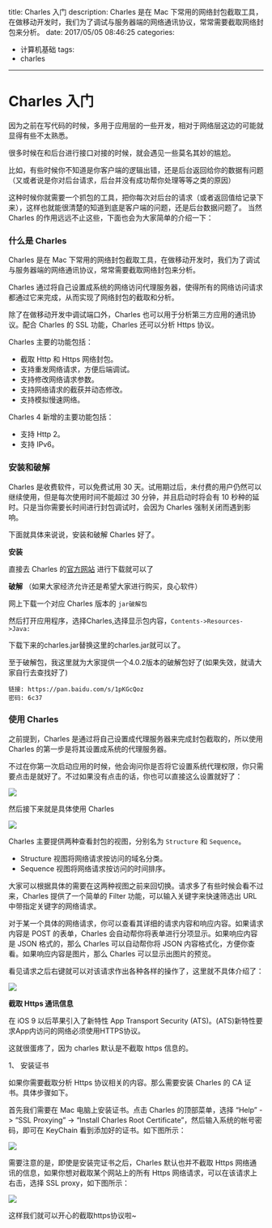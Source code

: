 title: Charles 入门
description: Charles 是在 Mac 下常用的网络封包截取工具，在做移动开发时，我们为了调试与服务器端的网络通讯协议，常常需要截取网络封包来分析。
date: 2017/05/05 08:46:25
categories: 
- 计算机基础
tags:
- charles

---

# Charles 入门

因为之前在写代码的时候，多用于应用层的一些开发，相对于网络层这边的可能就显得有些不太熟悉。

很多时候在和后台进行接口对接的时候，就会遇见一些莫名其妙的尴尬。

比如，有些时候你不知道是你客户端的逻辑出错，还是后台返回给你的数据有问题（又或者说是你对后台请求，后台并没有成功帮你处理等等之类的原因）

这种时候你就需要一个抓包的工具，把你每次对后台的请求（或者返回值给记录下来），这样也就能很清楚的知道到底是客户端的问题，还是后台数据问题了。 当然 Charles 的作用远远不止这些，下面也会为大家简单的介绍一下：

### 什么是 Charles

Charles 是在 Mac 下常用的网络封包截取工具，在做移动开发时，我们为了调试与服务器端的网络通讯协议，常常需要截取网络封包来分析。

Charles 通过将自己设置成系统的网络访问代理服务器，使得所有的网络访问请求都通过它来完成，从而实现了网络封包的截取和分析。

除了在做移动开发中调试端口外，Charles 也可以用于分析第三方应用的通讯协议。配合 Charles 的 SSL 功能，Charles 还可以分析 Https 协议。

Charles 主要的功能包括：

- 截取 Http 和 Https 网络封包。
- 支持重发网络请求，方便后端调试。
- 支持修改网络请求参数。
- 支持网络请求的截获并动态修改。
- 支持模拟慢速网络。

Charles 4 新增的主要功能包括：

- 支持 Http 2。
- 支持 IPv6。

### 安装和破解

Charles 是收费软件，可以免费试用 30 天。试用期过后，未付费的用户仍然可以继续使用，但是每次使用时间不能超过 30 分钟，并且启动时将会有 10 秒种的延时。只是当你需要长时间进行封包调试时，会因为 Charles 强制关闭而遇到影响。

下面就具体来说说，安装和破解 Charles 好了。

**安装**

直接去 Charles 的[官方网站](http://www.charlesproxy.com) 进行下载就可以了

**破解** （如果大家经济允许还是希望大家进行购买，良心软件）

网上下载一个对应 Charles 版本的 `jar破解包`

然后打开应用程序，选择Charles,选择显示包内容，`Contents->Resources->Java:`

下载下来的charles.jar替换这里的charles.jar就可以了。

至于破解包，我这里就为大家提供一个4.0.2版本的破解包好了(如果失效，就请大家自行去查找好了)

```
链接: https://pan.baidu.com/s/1pKGcQoz 
密码: 6c37
```

### 使用 Charles

之前提到，Charles 是通过将自己设置成代理服务器来完成封包截取的，所以使用 Charles 的第一步是将其设置成系统的代理服务器。

不过在你第一次启动应用的时候，他会询问你是否将它设置系统代理权限，你只需要点击是就好了。不过如果没有点击的话，你也可以直接这么设置就好了：

![](https://github.com/KnightJoker/KnightJoker.github.io/blob/master/Img/charles%E4%BB%A3%E7%90%86.png?raw=true)

然后接下来就是具体使用 Charles

![](https://github.com/KnightJoker/KnightJoker.github.io/blob/master/Img/charles%E4%B8%BB%E8%A6%81%E7%95%8C%E9%9D%A2.png?raw=true)

Charles 主要提供两种查看封包的视图，分别名为 `Structure` 和 `Sequence`。

- Structure 视图将网络请求按访问的域名分类。
- Sequence 视图将网络请求按访问的时间排序。

大家可以根据具体的需要在这两种视图之前来回切换。请求多了有些时候会看不过来，Charles 提供了一个简单的 Filter 功能，可以输入关键字来快速筛选出 URL 中带指定关键字的网络请求。

对于某一个具体的网络请求，你可以查看其详细的请求内容和响应内容。如果请求内容是 POST 的表单，Charles 会自动帮你将表单进行分项显示。如果响应内容是 JSON 格式的，那么 Charles 可以自动帮你将 JSON 内容格式化，方便你查看。如果响应内容是图片，那么 Charles 可以显示出图片的预览。

看见请求之后右键就可以对该请求作出各种各样的操作了，这里就不具体介绍了：

![](https://github.com/KnightJoker/KnightJoker.github.io/blob/master/Img/charles%E6%93%8D%E4%BD%9C.png?raw=true)

**截取 Https 通讯信息**

在 iOS 9 以后苹果引入了新特性 App Transport Security (ATS)。(ATS)新特性要求App内访问的网络必须使用HTTPS协议。

这就很蛋疼了，因为 charles 默认是不截取 https 信息的。

1、 安装证书

如果你需要截取分析 Https 协议相关的内容。那么需要安装 Charles 的 CA 证书。具体步骤如下。

首先我们需要在 Mac 电脑上安装证书。点击 Charles 的顶部菜单，选择 “Help” -> “SSL Proxying” -> “Install Charles Root Certificate”，然后输入系统的帐号密码，即可在 KeyChain 看到添加好的证书。如下图所示：

![](https://github.com/KnightJoker/KnightJoker.github.io/blob/master/Img/charles%E8%AF%81%E4%B9%A6.png?raw=true)


需要注意的是，即使是安装完证书之后，Charles 默认也并不截取 Https 网络通讯的信息，如果你想对截取某个网站上的所有 Https 网络请求，可以在该请求上右击，选择 SSL proxy，如下图所示：

![](https://github.com/KnightJoker/KnightJoker.github.io/blob/master/Img/charles%E8%AF%81%E4%B9%A6%E4%BB%A3%E7%90%86.png?raw=true)

这样我们就可以开心的截取https协议啦~